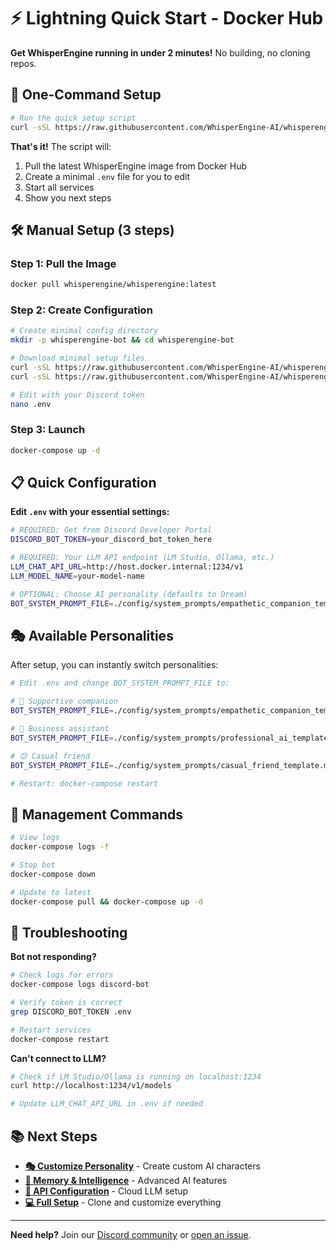 # ⚡ Lightning Quick Start - Docker Hub

**Get WhisperEngine running in under 2 minutes!** No building, no cloning repos.

## 🚀 One-Command Setup

```bash
# Run the quick setup script
curl -sSL https://raw.githubusercontent.com/WhisperEngine-AI/whisperengine/main/scripts/quick-start.sh | bash
```

**That's it!** The script will:
1. Pull the latest WhisperEngine image from Docker Hub
2. Create a minimal `.env` file for you to edit
3. Start all services
4. Show you next steps

## 🛠️ Manual Setup (3 steps)

### Step 1: Pull the Image
```bash
docker pull whisperengine/whisperengine:latest
```

### Step 2: Create Configuration
```bash
# Create minimal config directory
mkdir -p whisperengine-bot && cd whisperengine-bot

# Download minimal setup files
curl -sSL https://raw.githubusercontent.com/WhisperEngine-AI/whisperengine/main/docker/quick-start/docker-compose.yml -o docker-compose.yml
curl -sSL https://raw.githubusercontent.com/WhisperEngine-AI/whisperengine/main/docker/quick-start/.env.minimal -o .env

# Edit with your Discord token
nano .env
```

### Step 3: Launch
```bash
docker-compose up -d
```

## 📋 Quick Configuration

**Edit `.env` with your essential settings:**

```bash
# REQUIRED: Get from Discord Developer Portal
DISCORD_BOT_TOKEN=your_discord_bot_token_here

# REQUIRED: Your LLM API endpoint (LM Studio, Ollama, etc.)
LLM_CHAT_API_URL=http://host.docker.internal:1234/v1
LLM_MODEL_NAME=your-model-name

# OPTIONAL: Choose AI personality (defaults to Dream)
BOT_SYSTEM_PROMPT_FILE=./config/system_prompts/empathetic_companion_template.md
```

## 🎭 Available Personalities

After setup, you can instantly switch personalities:

```bash
# Edit .env and change BOT_SYSTEM_PROMPT_FILE to:

# 💝 Supportive companion
BOT_SYSTEM_PROMPT_FILE=./config/system_prompts/empathetic_companion_template.md

# 👔 Business assistant  
BOT_SYSTEM_PROMPT_FILE=./config/system_prompts/professional_ai_template.md

# 😊 Casual friend
BOT_SYSTEM_PROMPT_FILE=./config/system_prompts/casual_friend_template.md

# Restart: docker-compose restart
```

## 🔧 Management Commands

```bash
# View logs
docker-compose logs -f

# Stop bot
docker-compose down

# Update to latest
docker-compose pull && docker-compose up -d
```

## 🚨 Troubleshooting

**Bot not responding?**
```bash
# Check logs for errors
docker-compose logs discord-bot

# Verify token is correct
grep DISCORD_BOT_TOKEN .env

# Restart services
docker-compose restart
```

**Can't connect to LLM?**
```bash
# Check if LM Studio/Ollama is running on localhost:1234
curl http://localhost:1234/v1/models

# Update LLM_CHAT_API_URL in .env if needed
```

## 📚 Next Steps

- **[🎭 Customize Personality](https://github.com/WhisperEngine-AI/whisperengine/blob/main/docs/character/SYSTEM_PROMPT_CUSTOMIZATION.md)** - Create custom AI characters
- **[🧠 Memory & Intelligence](https://github.com/WhisperEngine-AI/whisperengine/blob/main/docs/ai-systems/MEMORY_SYSTEM_README.md)** - Advanced AI features
- **[🔑 API Configuration](https://github.com/WhisperEngine-AI/whisperengine/blob/main/docs/configuration/API_KEY_CONFIGURATION.md)** - Cloud LLM setup
- **[💻 Full Setup](https://github.com/WhisperEngine-AI/whisperengine)** - Clone and customize everything

---

**Need help?** Join our [Discord community](https://discord.gg/whisperengine) or [open an issue](https://github.com/WhisperEngine-AI/whisperengine/issues).